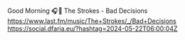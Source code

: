Good Morning 🎧🎵 The Strokes - Bad Decisions  https://www.last.fm/music/The+Strokes/_/Bad+Decisions https://social.dfaria.eu/?hashtag=2024-05-22T06:00:04Z